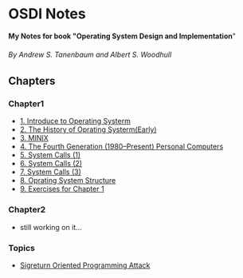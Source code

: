 # OSDI Notes

**My Notes for book "Operating System Design and Implementation**"
###### By Andrew S. Tanenbaum and Albert S. Woodhull

## Chapters
### Chapter1
* [1. Introduce to Operating Systerm](Chapters/Chapter1/1OS.md)
* [2. The History of Oprating Systerm(Early)](Chapters/Chapter1/2HSE.md)
* [3. MINIX](Chapters/Chapter1/3MINIX.md)
* [4. The Fourth Generation (1980–Present) Personal Computers](Chapters/Chapter1/4MCOS.md)
* [5. System Calls (1)](Chapters/Chapter1/5Syscall-1.md)
* [6. System Calls (2)](Chapters/Chapter1/6Syscall-2.md)
* [7. System Calls (3)](Chapters/Chapter1/7Syscall-3.md)
* [8. Oprating System Structure](Chapters/Chapter1/8OStruc.md)
* [9. Exercises for Chapter 1](Chapters/Chapter1/9Exercises.md)

### Chapter2
* still working on it...

### Topics
* [Sigreturn Oriented Programming Attack](Chapters/Chapter1/SROP/SROPAttack.md)
